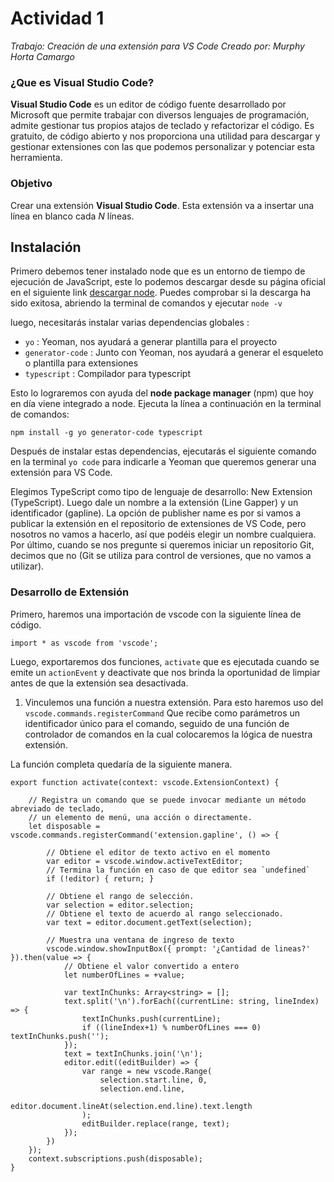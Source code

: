 # Actividad 1

_Trabajo: Creación de una extensión para VS Code_
_Creado por: Murphy Horta Camargo_

### ¿Que es Visual Studio Code?

**Visual Studio Code** es un editor de código fuente desarrollado por Microsoft que permite trabajar con diversos lenguajes de programación, admite gestionar tus propios atajos de teclado y refactorizar el código. Es gratuito, de código abierto y nos proporciona una utilidad para descargar y gestionar extensiones con las que podemos personalizar y potenciar esta herramienta.

### **Objetivo**

Crear una extensión **Visual Studio Code**. Esta extensión va a insertar una línea en blanco cada _N_ líneas.

## Instalación

Primero debemos tener instalado node que es un entorno de tiempo de ejecución de JavaScript, este lo podemos descargar desde su página oficial en el siguiente link [descargar node](https://nodejs.org/en/download/current/). Puedes comprobar si la descarga ha sido exitosa, abriendo la terminal de comandos y ejecutar `node -v`

luego, necesitarás instalar varias dependencias globales :

- `yo` : Yeoman, nos ayudará a generar plantilla para el proyecto
- `generator-code` : Junto con Yeoman, nos ayudará a generar el esqueleto o plantilla para extensiones
- `typescript` : Compilador para typescript

Esto lo lograremos con ayuda del **node package manager** (npm) que hoy en día viene integrado a node. Ejecuta la línea a continuación en la terminal de comandos:

`npm install -g yo generator-code typescript`

Después de instalar estas dependencias, ejecutarás el siguiente comando en la terminal `yo code` para indicarle a Yeoman que queremos generar una extensión para VS Code.

Elegimos TypeScript como tipo de lenguaje de desarrollo: New Extension (TypeScript). Luego dale un nombre a la extensión (Line Gapper) y un identificador (gapline). La opción de publisher name es por si vamos a publicar la extensión en el repositorio de extensiones de VS Code, pero nosotros no vamos a hacerlo, así que podéis elegir un nombre cualquiera. Por último, cuando se nos pregunte si queremos iniciar un repositorio Git, decimos que no (Git se utiliza para control de versiones, que no vamos a utilizar).

### Desarrollo de Extensión

Primero, haremos una importación de vscode con la siguiente línea de código.

`import * as vscode from 'vscode';`

Luego, exportaremos dos funciones, `activate` que es ejecutada cuando se emite un `actionEvent` y deactivate que nos brinda la oportunidad de limpiar antes de que la extensión sea desactivada.

1. Vinculemos una función a nuestra extensión. Para esto haremos uso del `vscode.commands.registerCommand` Que recibe como parámetros un identificador único para el comando, seguido de una función de controlador de comandos en la cual colocaremos la lógica de nuestra extensión.

La función completa quedaría de la siguiente manera.

```
export function activate(context: vscode.ExtensionContext) {

    // Registra un comando que se puede invocar mediante un método abreviado de teclado,
    // un elemento de menú, una acción o directamente.
    let disposable = vscode.commands.registerCommand('extension.gapline', () => {

        // Obtiene el editor de texto activo en el momento
        var editor = vscode.window.activeTextEditor;
        // Termina la función en caso de que editor sea `undefined`
        if (!editor) { return; }

        // Obtiene el rango de selección.
        var selection = editor.selection;
        // Obtiene el texto de acuerdo al rango seleccionado.
        var text = editor.document.getText(selection);

        // Muestra una ventana de ingreso de texto
        vscode.window.showInputBox({ prompt: '¿Cantidad de lineas?' }).then(value => {
            // Obtiene el valor convertido a entero
            let numberOfLines = +value;

            var textInChunks: Array<string> = [];
            text.split('\n').forEach((currentLine: string, lineIndex) => {
                textInChunks.push(currentLine);
                if ((lineIndex+1) % numberOfLines === 0) textInChunks.push('');
            });
            text = textInChunks.join('\n');
            editor.edit((editBuilder) => {
                var range = new vscode.Range(
                    selection.start.line, 0,
                    selection.end.line,
                    editor.document.lineAt(selection.end.line).text.length
                );
                editBuilder.replace(range, text);
            });
        })
    });
    context.subscriptions.push(disposable);
}

```
